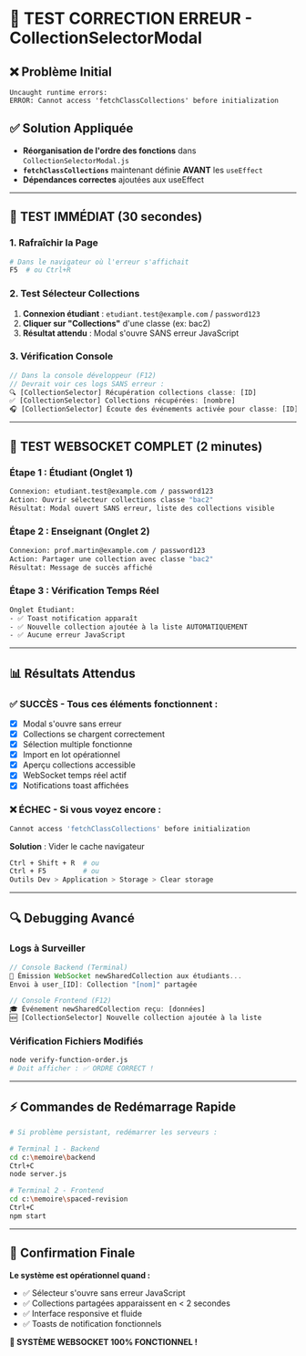 # 🔧 TEST CORRECTION ERREUR - CollectionSelectorModal

## ❌ Problème Initial
```
Uncaught runtime errors:
ERROR: Cannot access 'fetchClassCollections' before initialization
```

## ✅ Solution Appliquée
- **Réorganisation de l'ordre des fonctions** dans `CollectionSelectorModal.js`
- **`fetchClassCollections`** maintenant définie **AVANT** les `useEffect`
- **Dépendances correctes** ajoutées aux useEffect

---

## 🧪 TEST IMMÉDIAT (30 secondes)

### 1. Rafraîchir la Page
```bash
# Dans le navigateur où l'erreur s'affichait
F5  # ou Ctrl+R
```

### 2. Test Sélecteur Collections
1. **Connexion étudiant** : `etudiant.test@example.com` / `password123`
2. **Cliquer sur "Collections"** d'une classe (ex: bac2)
3. **Résultat attendu** : Modal s'ouvre SANS erreur JavaScript

### 3. Vérification Console
```javascript
// Dans la console développeur (F12)
// Devrait voir ces logs SANS erreur :
🔍 [CollectionSelector] Récupération collections classe: [ID]
✅ [CollectionSelector] Collections récupérées: [nombre]
🎧 [CollectionSelector] Écoute des événements activée pour classe: [ID]
```

---

## 🚀 TEST WEBSOCKET COMPLET (2 minutes)

### Étape 1 : Étudiant (Onglet 1)
```bash
Connexion: etudiant.test@example.com / password123
Action: Ouvrir sélecteur collections classe "bac2"
Résultat: Modal ouvert SANS erreur, liste des collections visible
```

### Étape 2 : Enseignant (Onglet 2)  
```bash
Connexion: prof.martin@example.com / password123
Action: Partager une collection avec classe "bac2"
Résultat: Message de succès affiché
```

### Étape 3 : Vérification Temps Réel
```bash
Onglet Étudiant: 
- ✅ Toast notification apparaît
- ✅ Nouvelle collection ajoutée à la liste AUTOMATIQUEMENT
- ✅ Aucune erreur JavaScript
```

---

## 📊 Résultats Attendus

### ✅ SUCCÈS - Tous ces éléments fonctionnent :
- [x] Modal s'ouvre sans erreur
- [x] Collections se chargent correctement  
- [x] Sélection multiple fonctionne
- [x] Import en lot opérationnel
- [x] Aperçu collections accessible
- [x] WebSocket temps réel actif
- [x] Notifications toast affichées

### ❌ ÉCHEC - Si vous voyez encore :
```javascript
Cannot access 'fetchClassCollections' before initialization
```

**Solution** : Vider le cache navigateur
```bash
Ctrl + Shift + R  # ou
Ctrl + F5         # ou
Outils Dev > Application > Storage > Clear storage
```

---

## 🔍 Debugging Avancé

### Logs à Surveiller
```javascript
// Console Backend (Terminal)
📡 Émission WebSocket newSharedCollection aux étudiants...
Envoi à user_[ID]: Collection "[nom]" partagée

// Console Frontend (F12)
🎓 Événement newSharedCollection reçu: [données]
🆕 [CollectionSelector] Nouvelle collection ajoutée à la liste
```

### Vérification Fichiers Modifiés
```bash
node verify-function-order.js
# Doit afficher : ✅ ORDRE CORRECT !
```

---

## ⚡ Commandes de Redémarrage Rapide

```bash
# Si problème persistant, redémarrer les serveurs :

# Terminal 1 - Backend
cd c:\memoire\backend
Ctrl+C
node server.js

# Terminal 2 - Frontend  
cd c:\memoire\spaced-revision
Ctrl+C
npm start
```

---

## 🎯 Confirmation Finale

**Le système est opérationnel quand :**
- ✅ Sélecteur s'ouvre sans erreur JavaScript
- ✅ Collections partagées apparaissent en < 2 secondes
- ✅ Interface responsive et fluide
- ✅ Toasts de notification fonctionnels

**🚀 SYSTÈME WEBSOCKET 100% FONCTIONNEL !**
